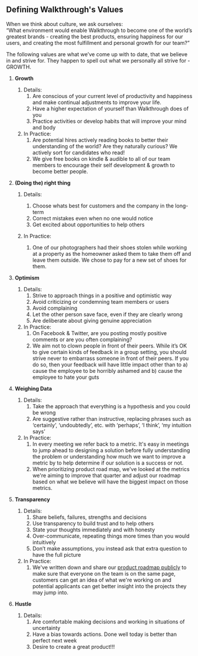 ## Defining Walkthrough's Values
When we think about culture, we ask ourselves:<br>
“What environment would enable Walkthrough to become one of the world’s greatest brands - creating the best products, ensuring happiness for our users, and creating the most fulfillment and personal growth for our team?”

The following values are what we’ve come up with to date, that we believe in and strive for. They happen to spell out what we personally all strive for - GROWTH.


1.  **Growth**
    1. Details:
        1. Are conscious of your current level of productivity and happiness and make continual adjustments to improve your life.
        2. Have a higher expectation of yourself than Walkthrough does of you
        3. Practice activities or develop habits that will improve your mind and body
    2. In Practice:
        1. Are potential hires actively reading books to better their understanding of the world? Are they naturally curious? We actively sort for candidates who read!
        1. We give free books on kindle & audible to all of our team members to encourage their self development & growth to become better people. 

2. **(Doing the) right thing**
    1. Details:
        1. Choose whats best for customers and the company in the long-term
        1. Correct mistakes even when no one would notice
        1. Get excited about opportunities to help others

    2. In Practice:
        1. One of our photographers had their shoes stolen while working at a property as the homeowner asked them to take them off and leave them outside. We chose to pay for a new set of shoes for them.

3. **Optimism**
    1. Details:
        1. Strive to approach things in a positive and optimistic way
        2. Avoid criticizing or condemning team members or users
        3. Avoid complaining
        4. Let the other person save face, even if they are clearly wrong
        5. Are deliberate about giving genuine appreciation
    2. In Practice:
        1. On Facebook & Twitter, are you posting mostly positive comments or are you often complaining?
        2. We aim not to clown people in front of their peers. While it’s OK to give certain kinds of feedback in a group setting, you should strive never to embarrass someone in front of their peers. If you do so, then your feedback will have little impact other than to a) cause the employee to be horribly ashamed and b) cause the employee to hate your guts

4. **Weighing Data**
    1. Details:
        1. Take the approach that everything is a hypothesis and you could be wrong
        2. Are suggestive rather than instructive, replacing phrases such as ‘certainly’, ‘undoubtedly’, etc. with ‘perhaps’, ‘I think’, ‘my intuition says’
     2. In Practice:
        1. In every meeting we refer back to a metric. It's easy in meetings to jump ahead to designing a solution before fully understanding the problem or understanding how much we want to improve a metric by to help determine if our solution is a success or not. 
        1. When prioritizing product road map, we've looked at the metrics we're aiming to improve that quarter and adjust our roadmap based on what we believe will have the biggest impact on those metrics. 
        
5. **Transparency**
    1. Details:
        1. Share beliefs, failures, strengths and decisions
        2. Use transparency to build trust and to help others
        3. State your thoughts immediately and with honesty
        4. Over-communicate, repeating things more times than you would intuitively
        5. Don’t make assumptions, you instead ask that extra question to have the full picture
    2. In Practice:
        1. We've written down and share our [product roadmap publicly](https://github.com/WalkthroughVR/Handbook/projects/2) to make sure that everyone on the team is on the same page, customers can get an idea of what we're working on and potential applicants can get better insight into the projects they may jump into.

6. **Hustle**
    1. Details:
        1. Are comfortable making decisions and working in situations of uncertainty
        2. Have a bias towards actions. Done well today is better than perfect next week
        3. Desire to create a great product!!!
